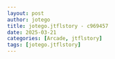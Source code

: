 ```yaml
---
layout: post
author: jotego
title: jotego.jtflstory - c969457
date: 2025-03-21
categories: [Arcade, jtflstory]
tags: [jotego.jtflstory]
---
```



